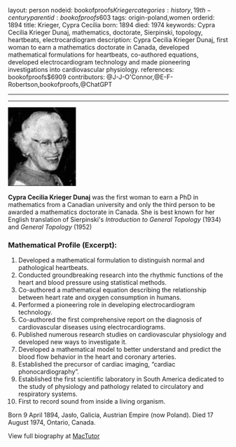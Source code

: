 layout: person
nodeid: bookofproofs$Krieger
categories: history,19th-century
parentid: bookofproofs$603
tags: origin-poland,women
orderid: 1894
title: Krieger, Cypra Cecilia
born: 1894
died: 1974
keywords: Cypra Cecilia Krieger Dunaj, mathematics, doctorate, Sierpinski, topology, heartbeats, electrocardiogram
description: Cypra Cecilia Krieger Dunaj, first woman to earn a mathematics doctorate in Canada, developed mathematical formulations for heartbeats, co-authored equations, developed electrocardiogram technology and made pioneering investigations into cardiovascular physiology.
references: bookofproofs$6909
contributors: @J-J-O'Connor,@E-F-Robertson,bookofproofs,@ChatGPT

---



---

![Krieger.jpg](https://github.com/bookofproofs/bookofproofs.github.io/blob/main/_sources/_assets/images/portraits/Krieger.jpg?raw=true)

**Cypra Cecilia Krieger Dunaj** was the first woman to earn a PhD in mathematics from a Canadian university and only the third person to be awarded a mathematics doctorate in Canada. She is best known for her English translation of Sierpinski's _Introduction to General Topology_ (1934) and _General Topology_ (1952)

### Mathematical Profile (Excerpt):
1. Developed a mathematical formulation to distinguish normal and pathological heartbeats. 
2. Conducted groundbreaking research into the rhythmic functions of the heart and blood pressure using statistical methods.
3. Co-authored a mathematical equation describing the relationship between heart rate and oxygen consumption in humans.
4. Performed a pioneering role in developing electrocardiogram technology.
5. Co-authored the first comprehensive report on the diagnosis of cardiovascular diseases using electrocardiograms.
6. Published numerous research studies on cardiovascular physiology and developed new ways to investigate it.
7. Developed a mathematical model to better understand and predict the blood flow behavior in the heart and coronary arteries.
8. Established the precursor of cardiac imaging, “cardiac phonocardiography”.
9. Established the first scientific laboratory in South America dedicated to the study of physiology and pathology related to circulatory and respiratory systems.
10. First to record sound from inside a living organism.

Born 9 April 1894, Jasło, Galicia, Austrian Empire (now Poland). Died 17 August 1974, Ontario, Canada.

View full biography at [MacTutor](https://mathshistory.st-andrews.ac.uk/Biographies/Krieger/)

